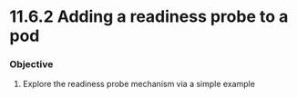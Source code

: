 # 11.6.2 Adding a readiness probe to a pod


### Objective

1. Explore the readiness probe mechanism via a simple example

